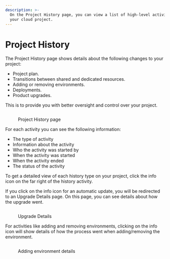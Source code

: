 ```yaml
---
description: >-
  On the Project History page, you can view a list of high-level activities for
  your cloud project.
---
```


# Project History

The Project History page shows details about the following changes to your project:

* Project plan.
* Transitions between shared and dedicated resources.
* Adding or removing environments.
* Deployments.
* Product upgrades.

This is to provide you with better oversight and control over your project.

<figure><img src="../../.gitbook/assets/image (12) (1).png" alt=""><figcaption><p>Project History page</p></figcaption></figure>

For each activity you can see the following information:

* The type of activity
* Information about the activity
* Who the activity was started by
* When the activity was started
* When the activity ended
* The status of the activity

To get a detailed view of each history type on your project, click the info icon on the far right of the history activity.

If you click on the info icon for an automatic update, you will be redirected to an Upgrade Details page. On this page, you can see details about how the upgrade went.

<figure><img src="../../.gitbook/assets/image (14) (1).png" alt=""><figcaption><p>Upgrade Details</p></figcaption></figure>

For activities like adding and removing environments, clicking on the info icon will show details of how the process went when adding/removing the environment.

<figure><img src="../../.gitbook/assets/image (15) (1).png" alt=""><figcaption><p>Adding environment details</p></figcaption></figure>
